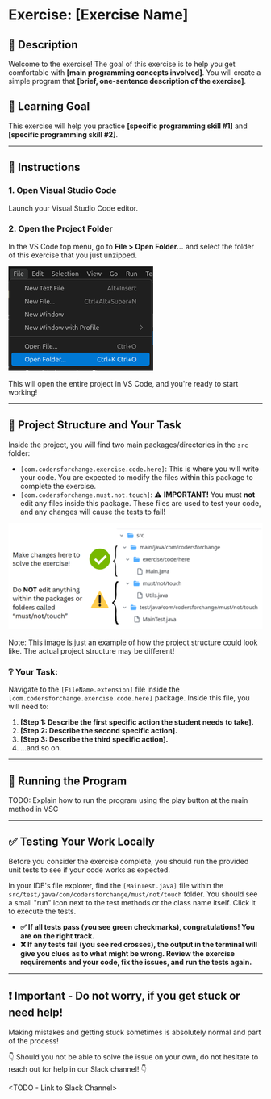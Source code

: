 # Exercise: [Exercise Name]

## 📝 Description

Welcome to the exercise! The goal of this exercise is to help you get comfortable with **[main programming concepts involved]**. You will create a simple program that **[brief, one-sentence description of the exercise]**.

## 🎯 Learning Goal

This exercise will help you practice **[specific programming skill #1]** and **[specific programming skill #2]**.

---

## 🚀 Instructions

### 1. Open Visual Studio Code
Launch your Visual Studio Code editor.

### 2. Open the Project Folder
In the VS Code top menu, go to **File > Open Folder...** and select the folder of this exercise that you just unzipped.

![vscode-open-folder](assets/open-folder.png)

This will open the entire project in VS Code, and you're ready to start working!

---

## 📂 Project Structure and Your Task

Inside the project, you will find two main packages/directories in the `src` folder:

* `[com.codersforchange.exercise.code.here]`: This is where you will write your code. You are expected to modify the files within this package to complete the exercise.
* `[com.codersforchange.must.not.touch]`: ⚠️ **IMPORTANT!** You must **not** edit any files inside this package. These files are used to test your code, and any changes will cause the tests to fail!

![packages-explained](assets/packages-explained.png)

Note: This image is just an example of how the project structure could look like. The actual project structure may be different!

### ❔ Your Task:

Navigate to the `[FileName.extension]` file inside the `[com.codersforchange.exercise.code.here]` package. Inside this file, you will need to:

1.  **[Step 1: Describe the first specific action the student needs to take].**
2.  **[Step 2: Describe the second specific action].**
3.  **[Step 3: Describe the third specific action].**
4.  ...and so on.

---

## 🚀 Running the Program

TODO: Explain how to run the program using the play button at the main method in VSC

---

## ✅ Testing Your Work Locally

Before you consider the exercise complete, you should run the provided unit tests to see if your code works as expected.

In your IDE's file explorer, find the `[MainTest.java]` file within the `src/test/java/com/codersforchange/must/not/touch` folder. You should see a small "run" icon next to the test methods or the class name itself. Click it to execute the tests.

* **✅ If all tests pass (you see green checkmarks), congratulations! You are on the right track.**
* **❌ If any tests fail (you see red crosses), the output in the terminal will give you clues as to what might be wrong. Review the exercise requirements and your code, fix the issues, and run the tests again.**

---

## ❗️ Important - Do not worry, if you get stuck or need help!

Making mistakes and getting stuck sometimes is absolutely normal and part of the process! 

👇 Should you not be able to solve the issue on your own, do not hesitate to reach out for help in our Slack channel! 👇

<TODO - Link to Slack Channel>
